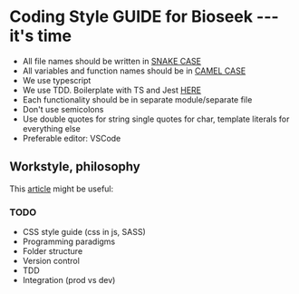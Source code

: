 # Coding Style GUIDE for Bioseek --- it's time

* All file names should be written in [SNAKE CASE](https://en.wikipedia.org/wiki/Snake_case)
* All variables and function names should be in [CAMEL CASE](https://en.wikipedia.org/wiki/Camel_case)
* We use typescript
* We use TDD. Boilerplate with TS and Jest [HERE](https://github.com/svrakata/node-typescript-boilerplate)
* Each functionality should be in separate module/separate file
* Don't use semicolons
* Use double quotes for string single quotes for char, template literals for everything else
* Preferable editor: VSCode

## Workstyle, philosophy

This [article](https://medium.com/edge-coders/the-mistakes-i-made-as-a-beginner-programmer-ac8b3e54c312) might be useful:

### TODO

* CSS style guide (css in js, SASS)
* Programming paradigms
* Folder structure
* Version control
* TDD
* Integration (prod vs dev)
